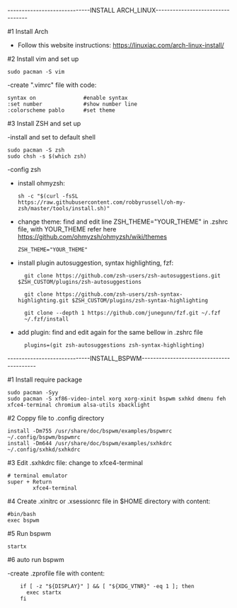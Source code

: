 -----------------------------INSTALL ARCH_LINUX---------------------------------

#1 Install Arch
- Follow this website instructions: https://linuxiac.com/arch-linux-install/

#2 Install vim and set up

    sudo pacman -S vim

-create ".vimrc" file with code: 

    syntax on               #enable syntax
    :set number             #show number line
    :colorscheme pablo      #set theme

#3 Install ZSH and set up

-install and set to default shell

    sudo pacman -S zsh
    sudo chsh -s $(which zsh)
    
-config zsh
+ install ohmyzsh:

      sh -c "$(curl -fsSL https://raw.githubusercontent.com/robbyrussell/oh-my-zsh/master/tools/install.sh)"

+ change theme: find and edit line ZSH_THEME="YOUR_THEME" in .zshrc file, with YOUR_THEME refer here https://github.com/ohmyzsh/ohmyzsh/wiki/themes

      ZSH_THEME="YOUR_THEME"
 

- install plugin autosuggestion, syntax highlighting, fzf:

        git clone https://github.com/zsh-users/zsh-autosuggestions.git $ZSH_CUSTOM/plugins/zsh-autosuggestions

        git clone https://github.com/zsh-users/zsh-syntax-highlighting.git $ZSH_CUSTOM/plugins/zsh-syntax-highlighting
        
        git clone --depth 1 https://github.com/junegunn/fzf.git ~/.fzf
        ~/.fzf/install
  
- add plugin: find and edit again for the same bellow in .zshrc file
  
        plugins=(git zsh-autosuggestions zsh-syntax-highlighting)
        
            
-----------------------------INSTALL_BSPWM-----------------------------------------


#1 Install require package

    sudo pacman -Syy
    sudo pacman -S xf86-video-intel xorg xorg-xinit bspwm sxhkd dmenu feh xfce4-terminal chromium alsa-utils xbacklight

#2 Coppy file to .config directory

    install -Dm755 /usr/share/doc/bspwm/examples/bspwmrc ~/.config/bspwm/bspwmrc
    install -Dm644 /usr/share/doc/bspwm/examples/sxhkdrc ~/.config/sxhkd/sxhkdrc
    
#3 Edit .sxhkdrc file: change to xfce4-terminal

    # terminal emulator
    super + Return
            xfce4-terminal
           
#4 Create .xinitrc or .xsessionrc file  in $HOME directory with content:
        
    #bin/bash
    exec bspwm
    
#5 Run bspwm
        
    startx
 
#6 auto run bspwm

-create .zprofile file with content:
        
        if [ -z "${DISPLAY}" ] && [ "${XDG_VTNR}" -eq 1 ]; then
          exec startx
        fi
